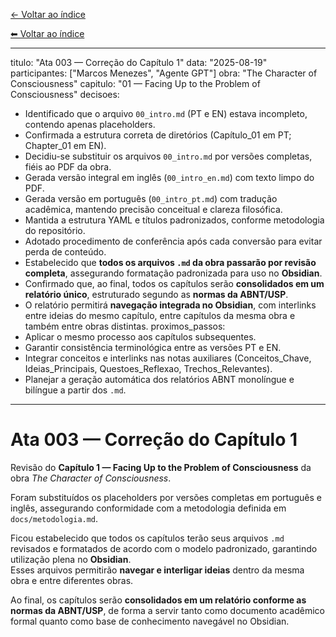 [← Voltar ao índice](./INDEX.md)

[⬅︎ Voltar ao índice](./INDEX.md)

---
titulo: "Ata 003 — Correção do Capítulo 1"
data: "2025-08-19"
participantes: ["Marcos Menezes", "Agente GPT"]
obra: "The Character of Consciousness"
capitulo: "01 — Facing Up to the Problem of Consciousness"
decisoes:
  - Identificado que o arquivo `00_intro.md` (PT e EN) estava incompleto, contendo apenas placeholders.
  - Confirmada a estrutura correta de diretórios (Capítulo_01 em PT; Chapter_01 em EN).
  - Decidiu-se substituir os arquivos `00_intro.md` por versões completas, fiéis ao PDF da obra.
  - Gerada versão integral em inglês (`00_intro_en.md`) com texto limpo do PDF.
  - Gerada versão em português (`00_intro_pt.md`) com tradução acadêmica, mantendo precisão conceitual e clareza filosófica.
  - Mantida a estrutura YAML e títulos padronizados, conforme metodologia do repositório.
  - Adotado procedimento de conferência após cada conversão para evitar perda de conteúdo.
  - Estabelecido que **todos os arquivos `.md` da obra passarão por revisão completa**, assegurando formatação padronizada para uso no **Obsidian**.
  - Confirmado que, ao final, todos os capítulos serão **consolidados em um relatório único**, estruturado segundo as **normas da ABNT/USP**.
  - O relatório permitirá **navegação integrada no Obsidian**, com interlinks entre ideias do mesmo capítulo, entre capítulos da mesma obra e também entre obras distintas.
proximos_passos:
  - Aplicar o mesmo processo aos capítulos subsequentes.
  - Garantir consistência terminológica entre as versões PT e EN.
  - Integrar conceitos e interlinks nas notas auxiliares (Conceitos_Chave, Ideias_Principais, Questoes_Reflexao, Trechos_Relevantes).
  - Planejar a geração automática dos relatórios ABNT monolíngue e bilíngue a partir dos `.md`.
---

# Ata 003 — Correção do Capítulo 1

Revisão do **Capítulo 1 — Facing Up to the Problem of Consciousness** da obra *The Character of Consciousness*.  

Foram substituídos os placeholders por versões completas em português e inglês, assegurando conformidade com a metodologia definida em `docs/metodologia.md`.  

Ficou estabelecido que todos os capítulos terão seus arquivos `.md` revisados e formatados de acordo com o modelo padronizado, garantindo utilização plena no **Obsidian**.  
Esses arquivos permitirão **navegar e interligar ideias** dentro da mesma obra e entre diferentes obras.  

Ao final, os capítulos serão **consolidados em um relatório conforme as normas da ABNT/USP**, de forma a servir tanto como documento acadêmico formal quanto como base de conhecimento navegável no Obsidian.
